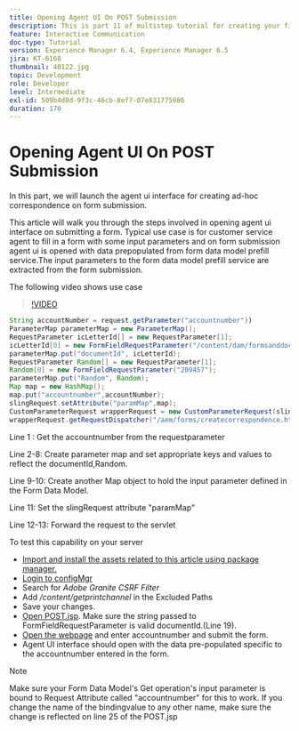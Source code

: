 ```yaml
---
title: Opening Agent UI On POST Submission
description: This is part 11 of multistep tutorial for creating your first interactive communications document for the print channel. In this part, we will launch the agent ui interface for creating ad-hoc correspondence on form submission.
feature: Interactive Communication
doc-type: Tutorial
version: Experience Manager 6.4, Experience Manager 6.5
jira: KT-6168
thumbnail: 40122.jpg
topic: Development
role: Developer
level: Intermediate
exl-id: 509b4d0d-9f3c-46cb-8ef7-07e831775086
duration: 170
---
```

# Opening Agent UI On POST Submission

In this part, we will launch the agent ui interface for creating ad-hoc correspondence on form submission.

This article will walk you through the steps involved in opening agent ui interface on submitting a form. Typical use case is for customer service agent to fill in a form with some input parameters and on form submission agent ui is opened with data prepopulated from form data model prefill service.The input parameters to the form data model prefill service are extracted from the form submission.

The following video shows use case

>[!VIDEO](https://video.tv.adobe.com/v/40122?quality=12&learn=on)

```java
String accountNumber = request.getParameter("accountnumber"))
ParameterMap parameterMap = new ParameterMap();
RequestParameter icLetterId[] = new RequestParameter[1];
icLetterId[0] = new FormFieldRequestParameter("/content/dam/formsanddocuments/retirementstatementprint");
parameterMap.put("documentId", icLetterId);
RequestParameter Random[] = new RequestParameter[1];
Random[0] = new FormFieldRequestParameter("209457");
parameterMap.put("Random", Random);
Map map = new HashMap();
map.put("accountnumber",accountNumber);
slingRequest.setAttribute("paramMap",map);
CustomParameterRequest wrapperRequest = new CustomParameterRequest(slingRequest,parameterMap,"GET");
wrapperRequest.getRequestDispatcher("/aem/forms/createcorrespondence.html").include(wrapperRequest, response);

```

Line 1 : Get the accountnumber from the requestparameter

Line 2-8: Create parameter map and set appropriate keys and values to reflect the documentId,Random.

Line 9-10: Create another Map object to hold the input parameter defined in the Form Data Model.

Line 11: Set the slingRequest attribute "paramMap"

Line 12-13: Forward the request to the servlet

To test this capability on your server

* [Import and install the assets related to this article using package manager.](assets/launch-agent-ui.zip)
* [Login to configMgr](http://localhost:4502/system/console/configMgr)
* Search for _Adobe Granite CSRF Filter_
* Add _/content/getprintchannel_ in the Excluded Paths
* Save your changes. 
* [Open POST.jsp](http://localhost:4502/apps/AEMForms/openprintchannel/POST.jsp). Make sure the string passed to FormFieldRequestParameter is valid documentId.(Line 19).
* [Open the webpage](http://localhost:4502/content/OpenPrintChannel.html) and enter accountnumber and submit the form.
* Agent UI interface should open with the data pre-populated specific to the accountnumber entered in the form.

>[!NOTE]
>
>Make sure your Form Data Model's Get operation's input parameter is bound to Request Attribute called "accountnumber" for this to work. If you change the name of the bindingvalue to any other name, make sure the change is reflected on line 25 of the POST.jsp
